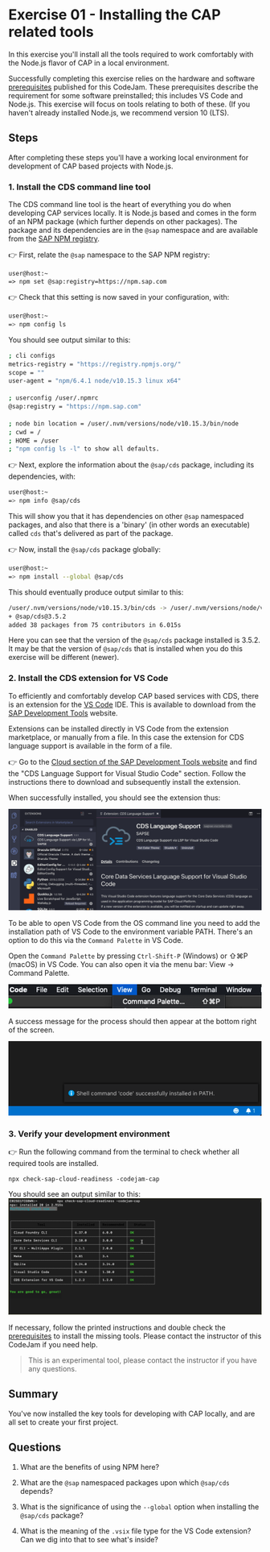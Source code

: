 # Exercise 01 - Installing the CAP related tools

In this exercise you'll install all the tools required to work comfortably with the Node.js flavor of CAP in a local environment.

Successfully completing this exercise relies on the hardware and software [prerequisites](../../prerequisites.md) published for this CodeJam. These prerequisites describe the requirement for some software preinstalled; this includes VS Code and Node.js. This exercise will focus on tools relating to both of these. (If you haven't already installed Node.js, we recommend version 10 (LTS).

## Steps

After completing these steps you'll have a working local environment for development of CAP based projects with Node.js.

### 1. Install the CDS command line tool

The CDS command line tool is the heart of everything you do when developing CAP services locally. It is Node.js based and comes in the form of an NPM package (which further depends on other packages). The package and its dependencies are in the `@sap` namespace and are available from the [SAP NPM registry](https://blogs.sap.com/2017/05/16/sap-npm-registry-launched-making-the-lives-of-node.js-developers-easier/).

:point_right: First, relate the `@sap` namespace to the SAP NPM registry:

```shell
user@host:~
=> npm set @sap:registry=https://npm.sap.com
```

:point_right: Check that this setting is now saved in your configuration, with:

```sh
user@host:~
=> npm config ls
```

You should see output similar to this:

```sh
; cli configs
metrics-registry = "https://registry.npmjs.org/"
scope = ""
user-agent = "npm/6.4.1 node/v10.15.3 linux x64"

; userconfig /user/.npmrc
@sap:registry = "https://npm.sap.com"

; node bin location = /user/.nvm/versions/node/v10.15.3/bin/node
; cwd = /
; HOME = /user
; "npm config ls -l" to show all defaults.
```

:point_right: Next, explore the information about the `@sap/cds` package, including its dependencies, with:

```sh
user@host:~
=> npm info @sap/cds
```

This will show you that it has dependencies on other `@sap` namespaced packages, and also that there is a 'binary' (in other words an executable) called `cds` that's delivered as part of the package.

:point_right: Now, install the `@sap/cds` package globally:

```sh
user@host:~
=> npm install --global @sap/cds
```

This should eventually produce output similar to this:

```sh
/user/.nvm/versions/node/v10.15.3/bin/cds -> /user/.nvm/versions/node/v10.15.3/lib/node_modules/@sap/cds/bin/cds.js
+ @sap/cds@3.5.2
added 38 packages from 75 contributors in 6.015s
```

Here you can see that the version of the `@sap/cds` package installed is 3.5.2. It may be that the version of `@sap/cds` that is installed when you do this exercise will be different (newer).

### 2. Install the CDS extension for VS Code

To efficiently and comfortably develop CAP based services with CDS, there is an extension for the [VS Code](https://code.visualstudio.com/) IDE. This is available to download from the [SAP Development Tools](https://tools.hana.ondemand.com/) website.

Extensions can be installed directly in VS Code from the extension marketplace, or manually from a file. In this case the extension for CDS language support is available in the form of a file.

:point_right: Go to the [Cloud section of the SAP Development Tools website](https://tools.hana.ondemand.com/#cloud) and find the "CDS Language Support for Visual Studio Code" section. Follow the instructions there to download and subsequently install the extension.

When successfully installed, you should see the extension thus:

![CDS Language Support extension installed in VS Code](vscode-extension.png)

To be able to open VS Code from the OS command line you need to add the installation path of VS Code to the environment variable PATH. There's an option to do this via the `Command Palette` in VS Code. 

Open the `Command Palette` by pressing `Ctrl-Shift-P` (Windows) or ⇧⌘P (macOS) in VS Code. You can also open it via the menu bar: View -> Command Palette.

![Command Palette navigation in the menu bar](command-palette.png)

A success message for the process should then appear at the bottom right of the screen. 

![message that the 'code' command was successfully installed](sucessfully-installed.png)

### 3. Verify your development environment

:point_right: Run the following command from the terminal to check whether all required tools are installed.
```shell
npx check-sap-cloud-readiness -codejam-cap
```

You should see an output similar to this:
![out](output.png)

If necessary, follow the printed instructions and double check the [prerequisites](../prerequisites.md) to install the missing tools. Please contact the instructor of this CodeJam if you need help.

> This is an experimental tool, please contact the instructor if you have any questions.

## Summary

You've now installed the key tools for developing with CAP locally, and are all set to create your first project.

## Questions

1. What are the benefits of using NPM here?

1. What are the `@sap` namespaced packages upon which `@sap/cds` depends?

1. What is the significance of using the `--global` option when installing the `@sap/cds` package?

1. What is the meaning of the `.vsix` file type for the VS Code extension? Can we dig into that to see what's inside?
